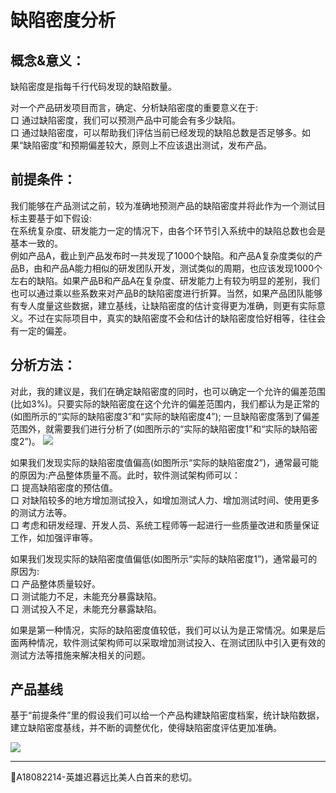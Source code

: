 
# 缺陷密度分析

## 概念&意义：
缺陷密度是指每千行代码发现的缺陷数量。

对一个产品研发项目而言，确定、分析缺陷密度的重要意义在于:   
口  通过缺陷密度，我们可以预测产品中可能会有多少缺陷。   
口  通过缺陷密度，可以帮助我们评估当前已经发现的缺陷总数是否足够多。如果“缺陷密度”和预期偏差较大，原则上不应该退出测试，发布产品。

## 前提条件：
我们能够在产品测试之前，较为准确地预测产品的缺陷密度并将此作为一个测试目标主要基于如下假设:   
在系统复杂度、研发能力一定的情况下，由各个环节引入系统中的缺陷总数也会是基本一致的。   
例如产品A，截止到产品发布时一共发现了1000个缺陷。和产品A复杂度类似的产品B，由和产品A能力相似的研发团队开发，测试类似的周期，也应该发现1000个左右的缺陷。如果产品B和产品A在复杂度、研发能力上有较为明显的差别，我们也可以通过乘以些系数来对产品B的缺陷密度进行折算。当然，如果产品团队能够有专人度量这些数据，建立基线，让缺陷密度的估计变得更为准确，则更有实际意义。不过在实际项目中，真实的缺陷密度不会和估计的缺陷密度恰好相等，往往会有一定的偏差。

## 分析方法：
对此，我的建议是，我们在确定缺陷密度的同时，也可以确定一个允许的偏差范围(比如3%)。只要实际的缺陷密度在这个允许的偏差范围内，我们都认为是正常的(如图所示的“实际的缺陷密度3”和“实际的缺陷密度4”); 一旦缺陷密度落到了偏差范围外，就需要我们进行分析了(如图所示的“实际的缺陷密度1”和“实际的缺陷密度2”)。
![](https://shen89s.github.io/resFiles/r2/缺陷密度落到偏差范围外.jpg)

如果我们发现实际的缺陷密度值偏高(如图所示“实际的缺陷密度2”)，通常最可能的原因为:产品整体质量不高。此时，软件测试架构师可以：   
口  提高缺陷密度的预估值。   
口  对缺陷较多的地方增加测试投入，如增加测试人力、增加测试时间、使用更多的测试方法等。   
口  考虑和研发经理、开发人员、系统工程师等一起进行一些质量改进和质量保证工作，如加强评审等。   

如果我们发现实际的缺陷密度值偏低(如图所示“实际的缺陷密度1”)，通常最可的原因为:   
口  产品整体质量较好。   
口  测试能力不足，未能充分暴露缺陷。   
口  测试投入不足，未能充分暴露缺陷。   

如果是第一种情况，实际的缺陷密度值较低，我们可以认为是正常情况。如果是后面两种情况，软件测试架构师可以采取增加测试投入、在测试团队中引入更有效的测试方法等措施来解决相关的问题。

## 产品基线
基于“前提条件”里的假设我们可以给一个产品构建缺陷密度档案，统计缺陷数据，建立缺陷密度基线，并不断的调整优化，使得缺陷密度评估更加准确。

![](https://shen89s.github.io/resFiles/r3/分阶段建立缺陷密度档案.jpg)

* * *
:bell:A18082214-英雄迟暮远比美人白首来的悲切。
